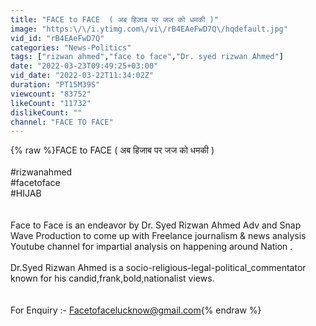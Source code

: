 ```yaml
---
title: "FACE to FACE  ( अब हिजाब पर जज को धमकी )"
image: "https:\/\/i.ytimg.com\/vi\/rB4EAeFwD7Q\/hqdefault.jpg"
vid_id: "rB4EAeFwD7Q"
categories: "News-Politics"
tags: ["rizwan ahmed","face to face","Dr. syed rizwan Ahmed"]
date: "2022-03-23T09:49:25+03:00"
vid_date: "2022-03-22T11:34:02Z"
duration: "PT15M39S"
viewcount: "83752"
likeCount: "11732"
dislikeCount: ""
channel: "FACE TO FACE"
---
```

{% raw %}FACE to FACE  ( अब हिजाब पर जज को धमकी )<br /><br />#rizwanahmed​​​​​​​<br />#facetoface <br />#HIJAB <br /><br /><br />​Face to Face is an endeavor by Dr. Syed Rizwan Ahmed Adv and Snap Wave Production to come up with Freelance journalism &amp; news analysis Youtube channel for impartial analysis on happening around Nation .<br /><br />Dr.Syed Rizwan Ahmed is a socio-religious-legal-political_commentator known for his candid,frank,bold,nationalist views.<br /><br /><br />For Enquiry :- Facetofacelucknow@gmail.com{% endraw %}
